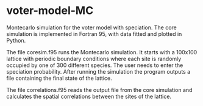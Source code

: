 # voter-model-MC
Montecarlo simulation for the voter model with speciation. The core simulation is implemented in Fortran 95, with data fitted and plotted in Python.

The file coresim.f95 runs the Montecarlo simulation. It starts with a 100x100 lattice with periodic boundary conditions where each site is randomly occupied by one of 300 different species.
The user needs to enter the speciation probability. After running the simulation the program outputs a file containing the final state of the lattice.

The file correlations.f95 reads the output file from the core simulation and calculates the spatial correlations between the sites of the lattice. 
